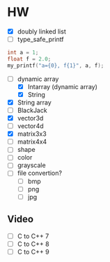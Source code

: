 # HW

- [x] doubly linked list
- [ ] type_safe_printf

```c
int a = 1;
float f = 2.0;
my_printf("a={0}, f{1}", a, f);
```

- [ ] dynamic array
  - [x] Intarray (dynamic array)
  - [x] String
- [x] String array
- [ ] BlackJack
- [x] vector3d
- [ ] vector4d
- [x] matrix3x3
- [ ] matrix4x4
- [ ] shape
- [ ] color
- [ ] grayscale
- [ ] file convertion?
  - [ ] bmp
  - [ ] png
  - [ ] jpg

## Video

- [ ] C to C++ 7
- [ ] C to C++ 8
- [ ] C to C++ 9
